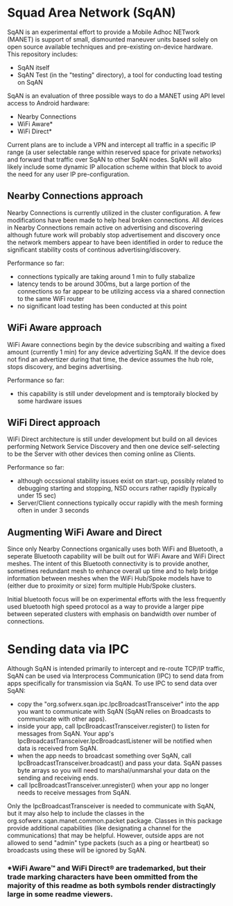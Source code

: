 # Squad Area Network (SqAN)

SqAN is an experimental effort to provide a Mobile Adhoc NETwork (MANET) is support of small, dismounted maneuver units based solely on open source available techniques and pre-existing on-device hardware. This repository includes:

- SqAN itself
- SqAN Test (in the "testing" directory), a tool for conducting load testing on SqAN

SqAN is an evaluation of three possible ways to do a MANET using API level access to Android hardware:

- Nearby Connections
- WiFi Aware*
- WiFi Direct*

Current plans are to include a VPN and intercept all traffic in a specific IP range (a user selectable range within
reserved space for private networks) and forward that traffic over SqAN to other SqAN nodes. SqAN will also likely
include some dynamic IP allocation scheme within that block to avoid the need for any user IP pre-configuration.

## Nearby Connections approach

Nearby Connections is currently utilized in the cluster configuration. A few modifications have been made to help heal broken connections. All devices in Nearby Connections remain active on advertising and discovering although future work will probably stop advertisement and discovery once the network members appear to have been identified in order to reduce the significant stability costs of continous advertising/discovery.

Performance so far:
 - connections typically are taking around 1 min to fully stabalize
 - latency tends to be around 300ms, but a large portion of the connections so far appear to be utilizing access via a shared connection to the same WiFi router
 - no significant load testing has been conducted at this point

## WiFi Aware approach

WiFi Aware connections begin by the device subscribing and waiting a fixed amount (currently 1 min) for any device advertizing SqAN. If the device does not find an advertizer during that time, the device assumes the hub role, stops discovery, and begins advertising.

Performance so far:
 - this capability is still under development and is temptoraily blocked by some hardware issues

## WiFi Direct approach

WiFi Direct architecture is still under development but build on all devices performing Network Service Discovery and then one device self-selecting to be the Server with other devices then coming online as Clients.

Performance so far:
 - although occssional stability issues exist on start-up, possibly related to debugging starting and stopping, NSD occurs rather rapidly (typically under 15 sec)
 - Server/Client connections typically occur rapidly with the mesh forming often in under 3 seconds

## Augmenting WiFi Aware and Direct

Since only Nearby Connections organically uses both WiFi and Bluetooth, a seperate Bluetooth capability will be built out for WiFi Aware and WiFi Direct meshes. The intent of this Bluetooth connectivity is to provide another, sometimes redundant mesh to enhance overall up time and to help bridge information between meshes when the WiFi Hub/Spoke models have to (either due to proximity or size) form multiple Hub/Spoke clusters.

Initial bluetooth focus will be on experimental efforts with the less frequently used bluetooth high speed protocol as a way to provide a larger pipe between seperated clusters with emphasis on bandwidth over number of connections.
 
# Sending data via IPC

Although SqAN is intended primarily to intercept and re-route TCP/IP traffic, SqAN can be used via Interprocess Communication (IPC) to send data from apps specifically for transmission via SqAN. To use IPC to send data over SqAN:
 - copy the "org.sofwerx.sqan.ipc.IpcBroadcastTransceiver" into the app you want to communicate with SqAN (SqAN relies on Broadcasts to communicate with other apps).
 - inside your app, call IpcBroadcastTransceiver.register() to listen for messages from SqAN. Your app's IpcBroadcastTransceiver.IpcBroadcastListener will be notified when data is received from SqAN.
 - when the app needs to broadcast something over SqAN, call IpcBroadcastTransceiver.broadcast() and pass your data. SqAN passes byte arrays so you will need to marshal/unmarshal your data on the sending and receiving ends. 
 - call IpcBroadcastTransceiver.unregister() when your app no longer needs to receive messages from SqAN.
 
 Only the IpcBroadcastTransceiver is needed to communicate with SqAN, but it may also help to include the classes in the org.sofwerx.sqan.manet.common.packet package. Classes in this package provide additional capabilities (like designating a channel for the communications) that may be helpful. However, outside apps are not allowed to send "admin" type packets (such as a ping or heartbeat) so broadcasts using these will be ignored by SqAN.
 
 ### *WiFi Aware™ and WiFi Direct® are trademarked, but their trade marking characters have been ommitted from the majority of this readme as both symbols render distractingly large in some readme viewers.